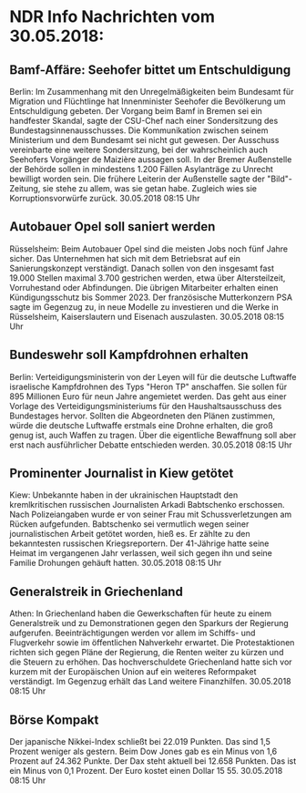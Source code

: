 # NDR Info Nachrichten vom 30.05.2018:


## Bamf-Affäre: Seehofer bittet um Entschuldigung
Berlin: Im Zusammenhang mit den Unregelmäßigkeiten beim Bundesamt für Migration und Flüchtlinge hat Innenminister Seehofer die Bevölkerung um Entschuldigung gebeten. Der Vorgang beim Bamf in Bremen sei ein handfester Skandal, sagte der CSU-Chef nach einer Sondersitzung des Bundestagsinnenausschusses. Die Kommunikation zwischen seinem Ministerium und dem Bundesamt sei nicht gut gewesen. Der Ausschuss vereinbarte eine weitere Sondersitzung, bei der wahrscheinlich auch Seehofers Vorgänger de Maizière aussagen soll. In der Bremer Außenstelle der Behörde sollen in mindestens 1.200 Fällen Asylanträge zu Unrecht bewilligt worden sein. Die frühere Leiterin der Außenstelle sagte der "Bild"-Zeitung, sie stehe zu allem, was sie getan habe. Zugleich wies sie Korruptionsvorwürfe zurück. 30.05.2018 08:15 Uhr 

## Autobauer Opel soll saniert werden
Rüsselsheim: Beim Autobauer Opel sind die meisten Jobs noch fünf Jahre sicher. Das Unternehmen hat sich mit dem Betriebsrat auf ein Sanierungskonzept verständigt. Danach sollen von den insgesamt fast 19.000 Stellen maximal 3.700 gestrichen werden, etwa über Altersteilzeit, Vorruhestand oder Abfindungen. Die übrigen Mitarbeiter erhalten einen Kündigungsschutz bis Sommer 2023. Der französische Mutterkonzern PSA sagte im Gegenzug zu, in neue Modelle zu investieren und die Werke in Rüsselsheim, Kaiserslautern und Eisenach auszulasten. 30.05.2018 08:15 Uhr 

## Bundeswehr soll Kampfdrohnen erhalten
Berlin: Verteidigungsministerin von der Leyen will für die deutsche Luftwaffe israelische Kampfdrohnen des Typs "Heron TP" anschaffen. Sie sollen für 895 Millionen Euro für neun Jahre angemietet werden. Das geht aus einer Vorlage des Verteidigungsministeriums für den Haushaltsausschuss des Bundestages hervor. Sollten die Abgeordneten den Plänen zustimmen, würde die deutsche Luftwaffe erstmals eine Drohne erhalten, die groß genug ist, auch Waffen zu tragen. Über die eigentliche Bewaffnung soll aber erst nach ausführlicher Debatte entschieden werden. 30.05.2018 08:15 Uhr 

## Prominenter Journalist in Kiew getötet
Kiew: Unbekannte haben in der ukrainischen Hauptstadt den kremlkritischen russischen Journalisten Arkadi Babtschenko erschossen. Nach Polizeiangaben wurde er von seiner Frau mit Schussverletzungen am Rücken aufgefunden. Babtschenko sei vermutlich wegen seiner journalistischen Arbeit getötet worden, hieß es. Er zählte zu den bekanntesten russischen Kriegsreportern. Der 41-Jährige hatte seine Heimat im vergangenen Jahr verlassen, weil sich gegen ihn und seine Familie Drohungen gehäuft hatten. 30.05.2018 08:15 Uhr 

## Generalstreik in Griechenland
Athen: 	In Griechenland haben die Gewerkschaften für heute zu einem Generalstreik und zu Demonstrationen gegen den Sparkurs der Regierung aufgerufen. Beeinträchtigungen werden vor allem im Schiffs- und Flugverkehr sowie im öffentlichen Nahverkehr erwartet. Die Protestaktionen richten sich gegen Pläne der Regierung, die Renten weiter zu kürzen und die Steuern zu erhöhen. Das hochverschuldete Griechenland hatte sich vor kurzem mit der Europäischen Union auf ein weiteres Reformpaket verständigt. Im Gegenzug erhält das Land weitere Finanzhilfen. 30.05.2018 08:15 Uhr 

## Börse Kompakt
Der japanische Nikkei-Index schließt bei 22.019  Punkten. Das  sind 1,5 Prozent weniger als gestern. Beim Dow Jones gab es ein Minus von 1,6 Prozent auf 24.362  Punkte. Der Dax steht aktuell bei 12.658 Punkten. Das ist ein Minus von 0,1 Prozent. Der Euro kostet einen Dollar 15 55. 30.05.2018 08:15 Uhr 

